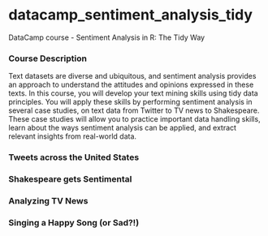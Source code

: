 # datacamp_sentiment_analysis_tidy
DataCamp course - Sentiment Analysis in R: The Tidy Way

### Course Description
Text datasets are diverse and ubiquitous, and sentiment analysis provides an approach to understand the attitudes and opinions expressed in these texts. In this course, you will develop your text mining skills using tidy data principles. You will apply these skills by performing sentiment analysis in several case studies, on text data from Twitter to TV news to Shakespeare. These case studies will allow you to practice important data handling skills, learn about the ways sentiment analysis can be applied, and extract relevant insights from real-world data.

### Tweets across the United States  

### Shakespeare gets Sentimental  

### Analyzing TV News

### Singing a Happy Song (or Sad?!)


